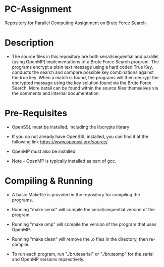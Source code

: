 # PC-Assignment
Repository for Parallel Computing Assignment on Brute Force Search

# Description
  - The source files in this repository are both serial/sequential and 
    parallel (using OpenMP) implementations of a Brute Force Search program.
    The programs encrypt a plain text message using a hard coded True Key, 
    conducts the search and compare possible key combinations against the true key. 
    When a match is found, the programs will then decrypt the encrypted message 
    using the key solution found via the Brute Force Search. More detail can be found 
    within the source files themselves via the comments and internal documentation.

# Pre-Requisites
  - OpenSSL must be installed, including the libcrypto library
  - If you do not already have OpenSSL installed, you can find it at the following link
    https://www.openssl.org/source/
    
  - OpenMP must also be installed.
  - Note - OpenMP is typically installed as part of gcc.
    
# Compiling & Running
  - A basic Makefile is provided in the repository for compiling the programs.
  
  - Running "make serial" will compile the serial/sequential version of the program.
  - Running "make omp" will compile the version of the program that uses OpenMP.
  - Running "make clean" will remove the .o files in the directory, then re-compile.
  
  - To run each program, run "./bruteserial" or "./bruteomp" for the serial and OpenMP versions repsectively.
